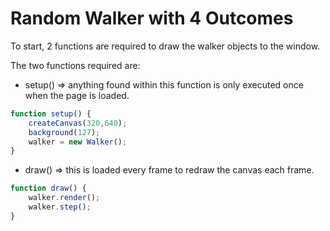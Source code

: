 # Random Walker with 4 Outcomes

To start, 2 functions are required to draw the walker objects to the window. 

The two functions required are: 
- setup() => anything found within this function is only executed once when the page is loaded.

```js
function setup() {
	createCanvas(320,640);
	background(127);
	walker = new Walker();
}
```
- draw() => this is loaded every frame to redraw the canvas each frame.

```js
function draw() {
	walker.render();
	walker.step();
}
```







